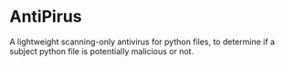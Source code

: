 # AntiPirus
A lightweight scanning-only antivirus for python files, to determine if a subject python file is potentially malicious or not. 
